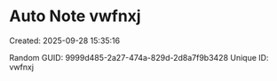 ﻿# Auto Note vwfnxj
Created: 2025-09-28 15:35:16

Random GUID: 9999d485-2a27-474a-829d-2d8a7f9b3428
Unique ID: vwfnxj
